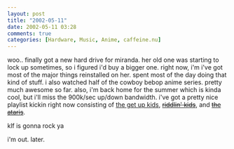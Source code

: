```yaml
---
layout: post
title: "2002-05-11"
date: 2002-05-11 03:28
comments: true
categories: [Hardware, Music, Anime, caffeine.nu]
---
```

woo.. finally got a new hard drive for miranda.  her old one was starting to lock up sometimes, so i figured i'd buy a bigger one.  right now, i'm i've got most of the major things reinstalled on her.  spent most of the day doing that kind of stuff.  i also watched half of the cowboy bebop anime series.  pretty much awesome so far.
also, i'm back home for the summer which is kinda cool, but i'll miss the 900k/sec up/down bandwidth.  i've got a pretty nice playlist kickin right now consisting of [the get up kids](http://www.thegetupkids.com), [<strike>riddlin' kids</strike>](http://www.riddlinkids.net), and [<strike>the ataris</strike>](http://www.ataris.com).

klf is gonna rock ya

i'm out. later.

